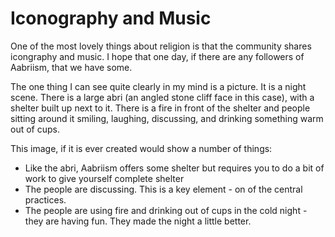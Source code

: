 # Iconography and Music

One of the most lovely things about religion is that the community shares icongraphy and music.  I hope that one day, if there are any followers of Aabriism, that we have some.

The one thing I can see quite clearly in my mind is a picture.  It is a night scene.  There is a large abri (an angled stone cliff face in this case), with a shelter built up next to it.  There is a fire in front of the shelter and people sitting around it smiling, laughing, discussing, and drinking something warm out of cups.

This image, if it is ever created would show a number of things:  
* Like the abri, Aabriism offers some shelter but requires you to do a bit of work to give yourself complete shelter
* The people are discussing.  This is a key element - on of the central practices.
* The people are using fire and drinking out of cups in the cold night - they are having fun.  They made the night a little better.

